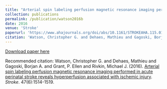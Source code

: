 ```yaml
---
title: "Arterial spin labeling perfusion magnetic resonance imaging performed in acute perinatal stroke reveals hyperperfusion associated with ischemic injury"
collection: publications
permalink: /publication/watson2016b
date: 2016
venue: 'Stroke'
paperurl: 'https://www.ahajournals.org/doi/abs/10.1161/STROKEAHA.115.011936'
citation: 'Watson, Christopher G. and Dehaes, Mathieu and Gagoski, Borjan A. and Grant, P. Ellen and Rivkin, Michael J. (2016). <u>Arterial spin labeling perfusion magnetic resonance imaging performed in acute perinatal stroke reveals hyperperfusion associated with ischemic injury</u>. <i>Stroke</i>. 47(6):1514-1519.'
---
```


<a href='https://www.ahajournals.org/doi/abs/10.1161/STROKEAHA.115.011936'>Download paper here</a>

Recommended citation: Watson, Christopher G. and Dehaes, Mathieu and Gagoski, Borjan A. and Grant, P. Ellen and Rivkin, Michael J. (2016). <u>Arterial spin labeling perfusion magnetic resonance imaging performed in acute perinatal stroke reveals hyperperfusion associated with ischemic injury</u>. <i>Stroke</i>. 47(6):1514-1519.